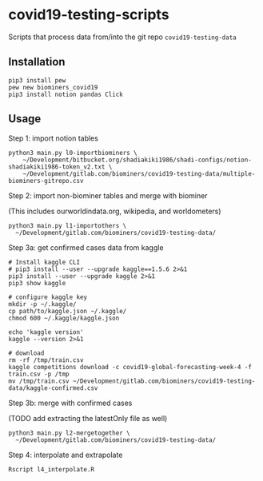 # covid19-testing-scripts

Scripts that process data from/into the git repo `covid19-testing-data`



## Installation

```
pip3 install pew
pew new biominers_covid19
pip3 install notion pandas Click
```

## Usage

Step 1: import notion tables

```
python3 main.py l0-importbiominers \
    ~/Development/bitbucket.org/shadiakiki1986/shadi-configs/notion-shadiakiki1986-token_v2.txt \
    ~/Development/gitlab.com/biominers/covid19-testing-data/multiple-biominers-gitrepo.csv 
```

Step 2: import non-biominer tables and merge with biominer

(This includes ourworldindata.org, wikipedia, and worldometers)

```
python3 main.py l1-importothers \
  ~/Development/gitlab.com/biominers/covid19-testing-data/
```

Step 3a: get confirmed cases data from kaggle

```
# Install kaggle CLI
# pip3 install --user --upgrade kaggle==1.5.6 2>&1
pip3 install --user --upgrade kaggle 2>&1
pip3 show kaggle

# configure kaggle key
mkdir -p ~/.kaggle/
cp path/to/kaggle.json ~/.kaggle/
chmod 600 ~/.kaggle/kaggle.json

echo 'kaggle version'
kaggle --version 2>&1

# download
rm -rf /tmp/train.csv
kaggle competitions download -c covid19-global-forecasting-week-4 -f train.csv -p /tmp
mv /tmp/train.csv ~/Development/gitlab.com/biominers/covid19-testing-data/kaggle-confirmed.csv
```

Step 3b: merge with confirmed cases

(TODO add extracting the latestOnly file as well)

```
python3 main.py l2-mergetogether \
  ~/Development/gitlab.com/biominers/covid19-testing-data/
```

Step 4: interpolate and extrapolate

```
Rscript l4_interpolate.R
```
